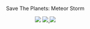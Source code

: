 <div style="width:100%; text-align: center;">

<p class="gamePage">Save The Planets: Meteor Storm</p>
<img src="/images/STP.png" class="center rounded-lg">

<a href="https://apps.apple.com/app/id6459537872" target="_blank">
	<img src="/images/apple.png" class="center">
</a>
<a href="https://play.google.com/store/apps/details?id=com.Guilhermo.SaveThePlanets" target="_blank">
	<img src="/images/google.png" class="center">
</a>

</div>

<script  type="text/javascript">
	var isMobile = {
		Android: function() {
			return navigator.userAgent.match(/Android/i);
		},
		BlackBerry: function() {
			return navigator.userAgent.match(/BlackBerry/i);
		},
		iOS: function() {
			return navigator.userAgent.match(/iPhone|iPad|iPod/i);
		},
		Opera: function() {
			return navigator.userAgent.match(/Opera Mini/i);
		},
		Windows: function() {
			return navigator.userAgent.match(/IEMobile/i);
		},
		any: function() {
			return (isMobile.Android() || isMobile.BlackBerry() || isMobile.iOS() || isMobile.Opera() || isMobile.Windows());
		}

	};

	if (isMobile.Android())
	{
		window.location.href = "https://play.google.com/store/apps/details?id=com.Guilhermo.SaveThePlanets";
	}
	else if(isMobile.iOS())
	{
		window.location.href = "https://apps.apple.com/app/id6459537872";
	}

</script>
